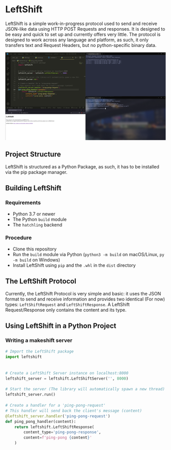 # LeftShift
LeftShift is a simple work-in-progress protocol used to send and receive JSON-like data using HTTP POST Requests and responses.
It is designed to be easy and quick to set up and currently offers very little.
The protocol is designed to work across any language and platform, as such, it only transfers text and Request Headers, but no python-specific binary data.

<div align="center">
    <img src=".github/leftshift.png">
</div>

## Project Structure
LeftShift is structured as a Python Package, as such, it has to be installed via the pip package manager.

## Building LeftShift
### Requirements
* Python 3.7 or newer
* The Python `build` module
* The `hatchling` backend
### Procedure
* Clone this repository
* Run the `build` module via Python (`python3 -m build` on macOS/Linux, `py -m build`  on Windows)
* Install LeftShift using `pip` and the `.whl` in the `dist` directory

## The LeftShift Protocol
Currently, the LeftShift Protocol is very simple and basic: it uses the JSON format to send and receive information and provides two identical (For now) types: `LeftShiftRequest` and `LeftShiftResponse`. A LeftShift Request/Response only contains the content and its type.

## Using LeftShift in a Python Project
### Writing a makeshift server
```py
# Import the LeftShift package
import leftshift


# Create a LeftShift Server instance on localhost:8000
leftshift_server = leftshift.LeftShiftServer('', 8000)

# Start the server (The library will automatically spawn a new thread)
leftshift_server.run()

# Create a handler for a 'ping-pong-request'
# This handler will send back the client's message (content)
@leftshift_server.handler('ping-pong-request')
def ping_pong_handler(content):
    return leftshift.LeftShiftResponse(
        content_type='ping-pong-response',
        content=f'ping-pong {content}'
    )

```
